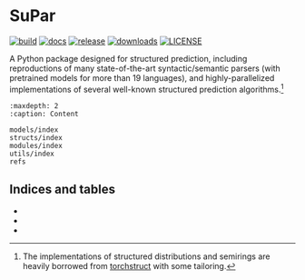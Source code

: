 # SuPar

[![build](https://img.shields.io/github/workflow/status/yzhangcs/parser/build?style=flat-square)](https://github.com/yzhangcs/parser/actions)
[![docs](https://img.shields.io/github/workflow/status/yzhangcs/parser/docs?label=docs&style=flat-square)](https://parser.yzhang.site)
[![release](https://img.shields.io/github/v/release/yzhangcs/parser?style=flat-square)](https://github.com/yzhangcs/parser/releases)
[![downloads](https://img.shields.io/github/downloads/yzhangcs/parser/total?style=flat-square)](https://pypistats.org/packages/supar)
[![LICENSE](https://img.shields.io/github/license/yzhangcs/parser?style=flat-square)](https://github.com/yzhangcs/parser/blob/master/LICENSE)

A Python package designed for structured prediction, including reproductions of many state-of-the-art syntactic/semantic parsers (with pretrained models for more than 19 languages),
and highly-parallelized implementations of several well-known structured prediction algorithms.[^1]

```{toctree}
:maxdepth: 2
:caption: Content

models/index
structs/index
modules/index
utils/index
refs
```

## Indices and tables

* [](genindex)
* [](modindex)
* [](search)

[^1]: The implementations of structured distributions and semirings are heavily borrowed from [torchstruct](https://github.com/harvardnlp/pytorch-struct) with some tailoring.
